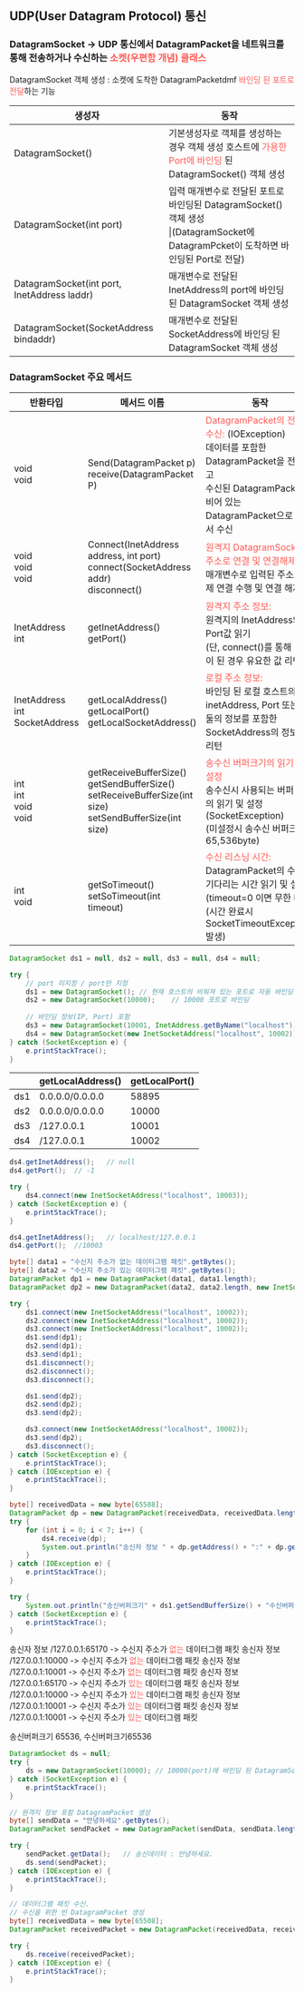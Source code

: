 ## UDP(User Datagram Protocol) 통신

### DatagramSocket -> UDP 통신에서 DatagramPacket을 네트워크를 통해 전송하거나 수신하는 <span style="color:#ff5a54">소켓(우편함 개념) 클래스</span>

DatagramSocket 객체 생성 : 소켓에 도착한 DatagramPacketdmf <span style="color:#ff5a54">바인딩 된 포트로 전달</span>하는 기능

| 생성자                                      | 동작                                                         |
| ------------------------------------------- | ------------------------------------------------------------ |
| DatagramSocket()                            | 기본생성자로 객체를 생성하는 경우 객체 생성 호스트에 <span style="color:#ff5a54">가용한 Port에 바인딩</span> 된 DatagramSocket() 객체 생성 |
| DatagramSocket(int port)                    | 입력 매개변수로 전달된 포트로 바인딩된 DatagramSocket() 객체 생성<br />\|(DatagramSocket에 DatagramPcket이 도착하면 바인딩된 Port로 전달) |
| DatagramSocket(int port, InetAddress laddr) | 매개변수로 전달된 InetAddress의 port에 바인딩 된 DatagramSocket 객체 생성 |
| DatagramSocket(SocketAddress bindaddr)      | 매개변수로 전달된 SocketAddress에 바인딩 된 DatagramSocket 객체 생성 |



### DatagramSocket 주요 메서드

| 반환타입                                | 메서드 이름                                                  | 동작                                                         |
| --------------------------------------- | ------------------------------------------------------------ | ------------------------------------------------------------ |
| void<br />void                          | Send(DatagramPacket p)<br />receive(DatagramPacket P)        | <span style="color:#ff5a54">DatagramPacket의 전송과 수신:</span> (IOException)<br />데이터를 포함한 DatagramPacket을 전송하고<br />수신된 DatagramPacket을 비어 있는 DatagramPacket으로 담아서 수신 |
| void<br />void<br />void                | Connect(InetAddress address, int port)<br />connect(SocketAddress addr)<br />disconnect() | <span style="color:#ff5a54">원격지 DatagramSocket 주소로 연결 및 연결해제 :</span><br />매개변수로 입력된 주소로 실제 연결 수행 및 연결 해제 |
| InetAddress<br />int                    | getInetAddress()<br />getPort()                              | <span style="color:#ff5a54">원격지 주소 정보:</span><br />원격지의 InetAddress와 Port값 읽기<br />(단, connect()를 통해 연결이 된 경우 유요한 값 리턴) |
| InetAddress<br />int<br />SocketAddress | getLocalAddress()<br />getLocalPort()<br />getLocalSocketAddress() | <span style="color:#ff5a54">로컬 주소 정보:</span><br />바인딩 된 로컬 호스트의 inetAddress, Port 또는 이 둘의 정보를 포함한<br />SocketAddress의 정보를 리턴 |
| int<br />int<br />void<br />void        | getReceiveBufferSize()<br />getSendBufferSize()<br />setReceiveBufferSize(int size)<br />setSendBufferSize(int size) | <span style="color:#ff5a54">송수신 버퍼크기의 읽기 및 설정</span><br />송수신시 사용되는 버퍼 크기의 읽기 및 설정 (SocketException)<br />(미설정시 송수신 버퍼크기는 65,536byte) |
| int<br />void                           | getSoTimeout()<br />setSoTimeout(int timeout)                | <span style="color:#ff5a54">수신 리스닝 시간:</span> DatagramPacket의 수신을 기다리는 시간 읽기 및 설정(timeout=0 이면 무한 대기)<br />(시간 완료시 SocketTimeoutException: 발생) |



```java
DatagramSocket ds1 = null, ds2 = null, ds3 = null, ds4 = null;

try {
    // port 미지정 / port만 지정
    ds1 = new DatagramSocket(); // 현재 호스트의 비워져 있는 포트로 자동 바인딩.
    ds2 = new DatagramSocket(10000);    // 10000 포트로 바인딩
    
    // 바인딩 정보(IP, Port) 포함
    ds3 = new DatagramSocket(10001, InetAddress.getByName("localhost"));
    ds4 = new DatagramSocket(new InetSocketAddress("localhost", 10002));
} catch (SocketException e) {
    e.printStackTrace();
}
```

|      | getLocalAddress() | getLocalPort() |
| ---- | ----------------- | -------------- |
| ds1  | 0.0.0.0/0.0.0.0   | 58895          |
| ds2  | 0.0.0.0/0.0.0.0   | 10000          |
| ds3  | /127.0.0.1        | 10001          |
| ds4  | /127.0.0.1        | 10002          |

```java
ds4.getInetAddress();   // null
ds4.getPort();  // -1

try {
    ds4.connect(new InetSocketAddress("localhost", 10003));
} catch (SocketException e) {
    e.printStackTrace();
}

ds4.getInetAddress();   // localhost/127.0.0.1
ds4.getPort();  //10003
```

```java
byte[] data1 = "수신지 주소가 없는 데이터그램 패킷".getBytes();
byte[] data2 = "수신지 주소가 있는 데이터그램 패킷".getBytes();
DatagramPacket dp1 = new DatagramPacket(data1, data1.length);
DatagramPacket dp2 = new DatagramPacket(data2, data2.length, new InetSocketAddress("localhost", 10002));

try {
    ds1.connect(new InetSocketAddress("localhost", 10002));
    ds2.connect(new InetSocketAddress("localhost", 10002));
    ds3.connect(new InetSocketAddress("localhost", 10002));
    ds1.send(dp1);
    ds2.send(dp1);
    ds3.send(dp1);
    ds1.disconnect();
    ds2.disconnect();
    ds3.disconnect();

    ds1.send(dp2);
    ds2.send(dp2);
    ds3.send(dp2);

    ds3.connect(new InetSocketAddress("localhost", 10002));
    ds3.send(dp2);
    ds3.disconnect();
} catch (SocketException e) {
    e.printStackTrace();
} catch (IOException e) {
    e.printStackTrace();
}

byte[] receivedData = new byte[65508];
DatagramPacket dp = new DatagramPacket(receivedData, receivedData.length);
try {
    for (int i = 0; i < 7; i++) {
        ds4.receive(dp);
        System.out.println("송신자 정보 " + dp.getAddress() + ":" + dp.getPort() + " -> " + new String(dp.getData()).trim());
    }
} catch (IOException e) {
    e.printStackTrace();
}

try {
    System.out.println("송신버퍼크기" + ds1.getSendBufferSize() + "수신버퍼크기" + ds1.getReceiveBufferSize());
} catch (SocketException e) {
    e.printStackTrace();
}
```

송신자 정보 /127.0.0.1:65170 -> 수신지 주소가 <span style="color:#ff5a54">없는</span> 데이터그램 패킷
송신자 정보 /127.0.0.1:10000 -> 수신지 주소가 <span style="color:#ff5a54">없는</span> 데이터그램 패킷
송신자 정보 /127.0.0.1:10001 -> 수신지 주소가 <span style="color:#ff5a54">없는</span> 데이터그램 패킷
송신자 정보 /127.0.0.1:65170 -> 수신지 주소가 <span style="color:#ff5a54">있는</span> 데이터그램 패킷
송신자 정보 /127.0.0.1:10000 -> 수신지 주소가 <span style="color:#ff5a54">있는</span> 데이터그램 패킷
송신자 정보 /127.0.0.1:10001 -> 수신지 주소가 <span style="color:#ff5a54">있는</span> 데이터그램 패킷
송신자 정보 /127.0.0.1:10001 -> 수신지 주소가 <span style="color:#ff5a54">있는</span> 데이터그램 패킷

송신버퍼크기 65536, 수신버퍼크기65536





```java
DatagramSocket ds = null;
try {
    ds = new DatagramSocket(10000); // 10000(port)에 바인딩 된 DatagramSocket 객체 생성
} catch (SocketException e) {
    e.printStackTrace();
}

// 원격지 정보 포함 DatagramPacket 생성
byte[] sendData = "안녕하세요".getBytes();
DatagramPacket sendPacket = new DatagramPacket(sendData, sendData.length, new InetSocketAddress("127.0.0.1", 20000));

try {
    sendPacket.getData();   // 송신데이터 : 안녕하세요.
    ds.send(sendPacket);
} catch (IOException e) {
    e.printStackTrace();
}

// 데이터그램 패킷 수신.
// 수신을 위한 빈 DatagramPacket 생성
byte[] receivedData = new byte[65508];
DatagramPacket receivedPacket = new DatagramPacket(receivedData, receivedData.length);

try {
    ds.receive(receivedPacket);
} catch (IOException e) {
    e.printStackTrace();
}
```

